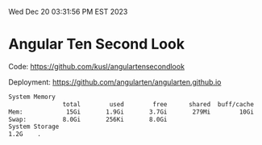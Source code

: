 Wed Dec 20 03:31:56 PM EST 2023

# Angular Ten Second Look

Code: https://github.com/kusl/angulartensecondlook

Deployment: https://github.com/angularten/angularten.github.io

```bash
System Memory
               total        used        free      shared  buff/cache   available
Mem:            15Gi       1.9Gi       3.7Gi       279Mi        10Gi        13Gi
Swap:          8.0Gi       256Ki       8.0Gi
System Storage
1.2G	.
